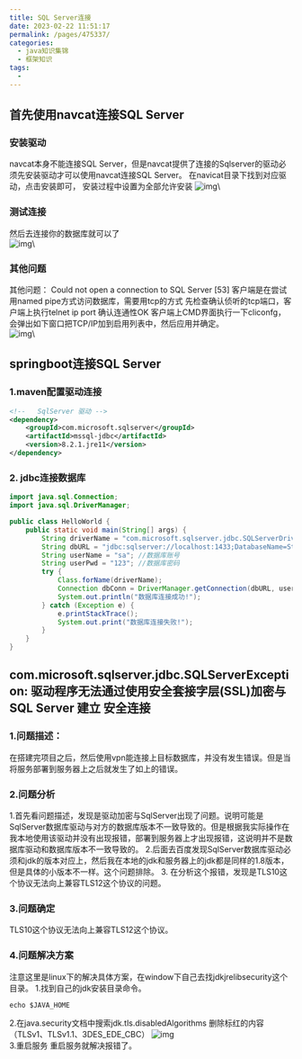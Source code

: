 ```yaml
---
title: SQL Server连接
date: 2023-02-22 11:51:17
permalink: /pages/475337/
categories:
  - java知识集锦
  - 框架知识
tags:
  - 
---
```

## 首先使用navcat连接SQL Server
 
### 安装驱动
navcat本身不能连接SQL Server，但是navcat提供了连接的Sqlserver的驱动必须先安装驱动才可以使用navcat连接SQL Server。
在navicat目录下找到对应驱动，点击安装即可， 安装过程中设置为全部允许安装
![img](../../.vuepress/my_blog/img/blog/20181024155633447.png)\

### 测试连接
然后去连接你的数据库就可以了\
![img](../../.vuepress/my_blog/img/blog/Snipaste_2023-02-22_11-58-25.png)\

### 其他问题
其他问题： Could not open a connection to SQL Server [53]
客户端是在尝试用named pipe方式访问数据库，需要用tcp的方式
先检查确认侦听的tcp端口，客户端上执行telnet ip port 确认连通性OK
客户端上CMD界面执行一下cliconfg，会弹出如下窗口把TCP/IP加到启用列表中，然后应用并确定。\
![img](../../.vuepress/my_blog/img/blog/20210311112106630.png)\

## springboot连接SQL Server


### 1.maven配置驱动连接
```xml
<!--   SqlServer 驱动 -->
<dependency>
    <groupId>com.microsoft.sqlserver</groupId>
    <artifactId>mssql-jdbc</artifactId>
    <version>8.2.1.jre11</version>
</dependency>
```
### 2. jdbc连接数据库
```java
import java.sql.Connection;
import java.sql.DriverManager;

public class HelloWorld {
    public static void main(String[] args) {
        String driverName = "com.microsoft.sqlserver.jdbc.SQLServerDriver";
        String dbURL = "jdbc:sqlserver://localhost:1433;DatabaseName=Student";//数据库名称
        String userName = "sa"; //数据库账号
        String userPwd = "123"; //数据库密码
        try {
            Class.forName(driverName);
            Connection dbConn = DriverManager.getConnection(dbURL, userName, userPwd);
            System.out.println("数据库连接成功!");
        } catch (Exception e) {
            e.printStackTrace();
            System.out.print("数据库连接失败!");
        }
    }
}
```

## com.microsoft.sqlserver.jdbc.SQLServerException: 驱动程序无法通过使用安全套接字层(SSL)加密与 SQL Server 建立 安全连接

### 1.问题描述：
在搭建完项目之后，然后使用vpn能连接上目标数据库，并没有发生错误。但是当将服务部署到服务器上之后就发生了如上的错误。
### 2.问题分析
1.首先看问题描述，发现是驱动加密与SqlServer出现了问题。说明可能是SqlServer数据库驱动与对方的数据库版本不一致导致的。但是根据我实际操作在我本地使用该驱动并没有出现报错，部署到服务器上才出现报错，这说明并不是数据库驱动和数据库版本不一致导致的。
2.后面去百度发现SqlServer数据库驱动必须和jdk的版本对应上，然后我在本地的jdk和服务器上的jdk都是同样的1.8版本，但是具体的小版本不一样。这个问题排除。
3. 在分析这个报错，发现是TLS10这个协议无法向上兼容TLS12这个协议的问题。
### 3.问题确定
TLS10这个协议无法向上兼容TLS12这个协议。
### 4.问题解决方案
注意这里是linux下的解决具体方案，在window下自己去找jdkjrelibsecurity这个目录。
1.找到自己的jdk安装目录命令。
```shell
echo $JAVA_HOME
```
2.在java.security文档中搜索jdk.tls.disabledAlgorithms
删除标红的内容（TLSv1、TLSv1.1、3DES_EDE_CBC）
![img](../../.vuepress/my_blog/img/blog/Snipaste_2023-02-22_14-14-31.png)\
3.重启服务
重启服务就解决报错了。